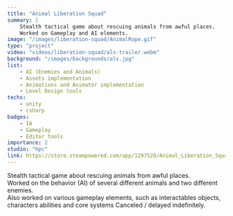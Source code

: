```yaml
---
title: "Animal Liberation Squad"
summary: |
    Stealth tactical game about rescuing animals from awful places.  
    Worked on Gameplay and AI elements.
image: "/images/liberation-squad/AnimalRope.gif"
type: "project"
video: "videos/liberation-squad/als-trailer.webm"
background: "/images/backgrounds/als.jpg"
list:
    - AI (Enemies and Animals)
    - Assets implementation
    - Animations and Animator implementation
    - Level Design tools
techs:
    - unity
    - csharp
badges:
    - IA
    - Gameplay
    - Editor tools
importance: 2
studio: "hpc"
link: https://store.steampowered.com/app/1297520/Animal_Liberation_Squad/
---
```


Stealth tactical game about rescuing animals from awful places.  
Worked on the behavior (AI) of several different animals and two different enemies.  
Also worked on various gameplay elements, such as interactables objects, characters abilities and core systems
Canceled / delayed indefinitely.